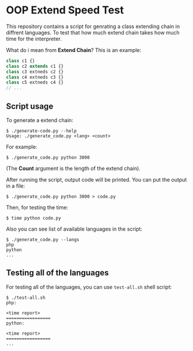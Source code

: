 # OOP Extend Speed Test
This repository contains a script for genrating a class extending chain in diffrent languages.
To test that how much extend chain takes how much time for the interpreter.

What do i mean from **Extend Chain**?
This is an example:

```php
class c1 {}
class c2 extends c1 {}
class c3 extneds c2 {}
class c4 extneds c3 {}
class c5 extneds c4 {}
// ...
```

## Script usage
To generate a extend chain:

```shell
$ ./generate-code.py --help
Usage: ./generate_code.py <lang> <count>
```

For example:

```shell
$ ./generate_code.py python 3000
```

(The **Count** argument is the length of the extend chain).

After running the script, output code will be printed. You can put the output in a file:

```shell
$ ./generate_code.py python 3000 > code.py
```

Then, for testing the time:

```shell
$ time python code.py
```

Also you can see list of available languages in the script:

```shell
$ ./generate_code.py --langs
php
python
...
```

## Testing all of the languages
For testing all of the languages, you can use `test-all.sh` shell script:

```shell
$ ./test-all.sh
php:

<time report>
=================
python:

<time report>
=================
...
```

